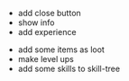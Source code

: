 + add close button
+ show info
+ add experience
- add some items as loot
- make level ups
- add some skills to skill-tree

